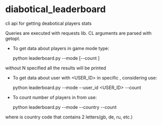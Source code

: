 # diabotical_leaderboard
cli api for getting deabotical players stats


Queries are executed with requests lib.
CL arguments are parsed with getopt.


- To get data about <N> players in <MODE> game mode type:

  python leaderboard.py --mode <MODE> [--count <N>]

without N specified all the results will be printed


- To get data about user with <USER_ID> in specific <MODE>, considering <N> use:
  
  python leaderboard.py --mode <MODE> --user_id <USER_ID> --count <N>


- To count number of players in <MODE> from <COUNTRY> use:
  
  python leaderboard.py --mode <MODE> --country <COUNTRY> --count <N>
  
 where <COUNTRY> is country code that contains 2 letters(gb, de, ru, etc.)
